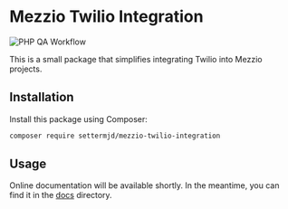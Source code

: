 # Mezzio Twilio Integration
![PHP QA Workflow](https://github.com/settermjd/mezzio-twilio-webhook-validator/actions/workflows/php-qa.yml/badge.svg)

This is a small package that simplifies integrating Twilio into Mezzio projects.

## Installation

Install this package using Composer:

```bash
composer require settermjd/mezzio-twilio-integration
```

## Usage

Online documentation will be available shortly.
In the meantime, you can find it in the [docs](./docs) directory.
